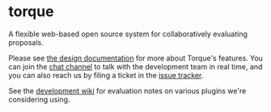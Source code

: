 # torque

A flexible web-based open source system for collaboratively evaluating proposals.

Please see [the design documentation](DESIGN.md) for more about
Torque's features.  You can join the
[chat channel](https://chat.opentechstrategies.com/#narrow/stream/45-Lever-for.20Change)
to talk with the development team in real time, and you can also reach
us by filing a ticket in the
[issue tracker](https://github.com/opentechstrategies/torque/issues).

See the
[development wiki](https://github.com/opentechstrategies/torque/wiki)
for evaluation notes on various plugins we're considering using.
